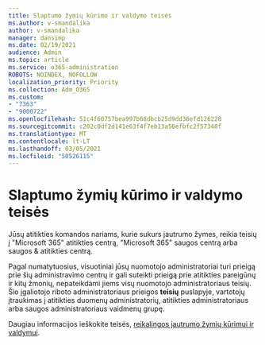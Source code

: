 ```yaml
---
title: Slaptumo žymių kūrimo ir valdymo teisės
ms.author: v-smandalika
author: v-smandalika
manager: dansimp
ms.date: 02/19/2021
audience: Admin
ms.topic: article
ms.service: o365-administration
ROBOTS: NOINDEX, NOFOLLOW
localization_priority: Priority
ms.collection: Adm_O365
ms.custom:
- "7363"
- "9000722"
ms.openlocfilehash: 51c4f60757bea997b68dbcb25d9dd36efd126228
ms.sourcegitcommit: c202c0df2d141e63f4f7eb13a56efbfc2f57348f
ms.translationtype: MT
ms.contentlocale: lt-LT
ms.lasthandoff: 03/05/2021
ms.locfileid: "50526115"
---
```

# <a name="permissions-required-to-create-and-manage-sensitivity-labels"></a>Slaptumo žymių kūrimo ir valdymo teisės

Jūsų atitikties komandos nariams, kurie sukurs jautrumo žymes, reikia teisių į "Microsoft 365" atitikties centrą, "Microsoft 365" saugos centrą arba saugos & atitikties centrą.

Pagal numatytuosius, visuotiniai jūsų nuomotojo administratoriai turi prieigą prie šių administravimo centrų ir gali suteikti prieigą prie atitikties pareigūnų ir kitų žmonių, nepateikdami jiems visų nuomotojo administratoriaus teisių. Šio įgaliotojo riboto administratoriaus prieigos **teisių** puslapyje, vartotojų įtraukimas į atitikties duomenų administratorių, atitikties administratoriaus arba saugos administratoriaus vaidmenų grupę.

Daugiau informacijos ieškokite teisės, [reikalingos jautrumo žymių kūrimui ir valdymui](https://docs.microsoft.com/microsoft-365/compliance/get-started-with-sensitivity-labels).